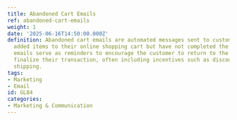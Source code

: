 ```yaml
---
title: Abandoned Cart Emails
ref: abandoned-cart-emails
weight: 1
date: '2025-06-16T14:50:00.000Z'
definition: Abandoned cart emails are automated messages sent to customers who have
  added items to their online shopping cart but have not completed the purchase. These
  emails serve as reminders to encourage the customer to return to the website and
  finalize their transaction, often including incentives such as discounts or free
  shipping.
tags:
- Marketing
- Email
id: GL84
categories:
- Marketing & Communication
---
```


